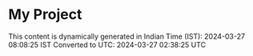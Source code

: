 # My Project

This content is dynamically generated in Indian Time (IST): 2024-03-27 08:08:25 IST
Converted to UTC: 2024-03-27 02:38:25 UTC
